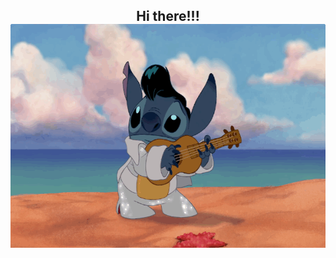 <h2 align="center">
  Hi there!!!
  <img src="https://github.com/hesnacaliskan/hesnacaliskan/blob/main/stitch_dance.gif?raw=true" width="600" height="358" />
</h2>

